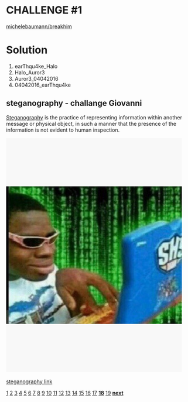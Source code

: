 # CHALLENGE #1

[michelebaumann/breakhim](/)

# Solution

1. earThqu4ke_Halo
2. Halo_Auror3
3. Auror3_04042016
4. 04042016_earThqu4ke

## steganography - challange Giovanni

[Steganography](https://en.wikipedia.org/wiki/Steganography) is the practice of representing information within another message or physical object, in such a manner that the presence of the information is not evident to human inspection.

![Solution](/presentation/graphics/solution.png)

[steganography link](https://stylesuxx.github.io/steganography/)

[1](/presentation/final/1.md) [2](/presentation/final/2.md) [3](/presentation/final/3.md) [4](/presentation/final/4.md) [5](/presentation/final/5.md) [6](/presentation/final/6.md) [7](/presentation/final/7.md) [8](/presentation/final/8.md) [9](/presentation/final/9.md) [10](/presentation/final/10.md) [11](/presentation/final/11.md) [12](/presentation/final/12.md) [13](/presentation/final/13.md) [14](/presentation/final/14.md) [15](/presentation/final/15.md) [16](/presentation/final/16.md) [17](/presentation/final/17.md) **[18](/presentation/final/18.md)** [19](/presentation/final/19.md)
**[next](/presentation/final/19.md)**
